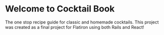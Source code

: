 # Welcome to Cocktail Book

The one stop recipe guide for classic and homemade cocktails. 
This project was created as a final project for Flatiron using both Rails and React! 


